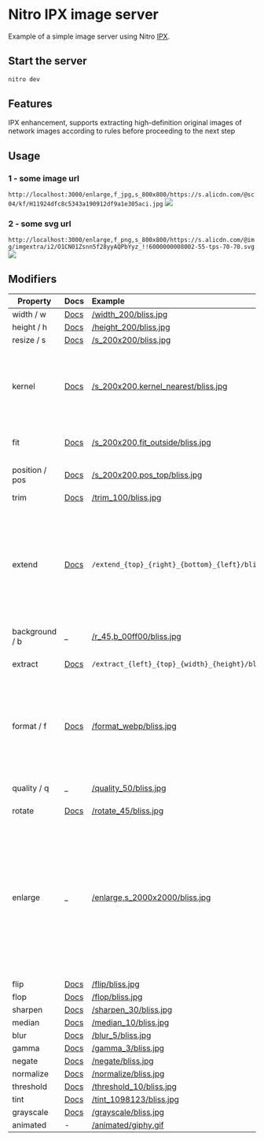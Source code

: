 # Nitro IPX image server

Example of a simple image server using Nitro [IPX](https://github.com/unjs/ipx).

## Start the server

```bash
nitro dev
```

## Features

IPX enhancement, supports extracting high-definition original images of network images according to rules before
proceeding to the next step

## Usage

### 1 - some image url

`http://localhost:3000/enlarge,f_jpg,s_800x800/https://s.alicdn.com/@sc04/kf/H11924dfc8c5343a190912df9a1e305aci.jpg`
<img src="http://localhost:3000/enlarge,f_jpg,s_800x800/https://s.alicdn.com/@sc04/kf/H11924dfc8c5343a190912df9a1e305aci.jpg" />

### 2 - some svg url

`http://localhost:3000/enlarge,f_png,s_800x800/https://s.alicdn.com/@img/imgextra/i2/O1CN01Zsnn5f28yyAQPbYyz_!!6000000008002-55-tps-70-70.svg`
<img src="http://localhost:3000/enlarge,f_png,s_800x800/https://s.alicdn.com/@img/imgextra/i2/O1CN01Zsnn5f28yyAQPbYyz_!!6000000008002-55-tps-70-70.svg" />

## Modifiers

| Property       | Docs                                                            | Example                                                                                         | Comments                                                                                                                                                          |
|----------------|:----------------------------------------------------------------|:------------------------------------------------------------------------------------------------|:------------------------------------------------------------------------------------------------------------------------------------------------------------------|
| width / w      | [Docs](https://sharp.pixelplumbing.com/api-resize#resize)       | [/width_200/bliss.jpg](http://localhost:3000/width_200/bliss.jpg)                               |
| height / h     | [Docs](https://sharp.pixelplumbing.com/api-resize#resize)       | [/height_200/bliss.jpg](http://localhost:3000/height_200/bliss.jpg)                             |
| resize / s     | [Docs](https://sharp.pixelplumbing.com/api-resize#resize)       | [/s_200x200/bliss.jpg](http://localhost:3000/s_200x200/bliss.jpg)                               |
| kernel         | [Docs](https://sharp.pixelplumbing.com/api-resize#resize)       | [/s_200x200,kernel_nearest/bliss.jpg](http://localhost:3000/s_200x200,kernel_nearest/bliss.jpg) | Supported kernel: `nearest`, `cubic`, `mitchell`, `lanczos2` and `lanczos3` (default).                                                                            |
| fit            | [Docs](https://sharp.pixelplumbing.com/api-resize#resize)       | [/s_200x200,fit_outside/bliss.jpg](http://localhost:3000/s_200x200,fit_outside/bliss.jpg)       | Sets `fit` option for `resize`.                                                                                                                                   |
| position / pos | [Docs](https://sharp.pixelplumbing.com/api-resize#resize)       | [/s_200x200,pos_top/bliss.jpg](http://localhost:3000/s_200x200,pos_top/bliss.jpg)               | Sets `position` option for `resize`.                                                                                                                              |
| trim           | [Docs](https://sharp.pixelplumbing.com/api-resize#trim)         | [/trim_100/bliss.jpg](http://localhost:3000/trim_100/bliss.jpg)                                 |
| extend         | [Docs](https://sharp.pixelplumbing.com/api-resize#extend)       | `/extend_{top}_{right}_{bottom}_{left}/bliss.jpg`                                               | Extend / pad / extrude one or more edges of the image with either the provided background colour or pixels derived from the image.                                |
| background / b | \_                                                              | [/r_45,b_00ff00/bliss.jpg](http://localhost:3000/r_45,b_00ff00/bliss.jpg)                       |
| extract        | [Docs](https://sharp.pixelplumbing.com/api-resize#extract)      | `/extract_{left}_{top}_{width}_{height}/bliss.jpg`                                              | Extract/crop a region of the image.                                                                                                                               |
| format / f     | [Docs](https://sharp.pixelplumbing.com/api-output#toformat)     | [/format_webp/bliss.jpg](http://localhost:3000/format_webp/bliss.jpg)                           | Supported format: `jpg`, `jpeg`, `png`, `webp`, `avif`, `gif`, `heif`, `tiff` and `auto` (experimental only with middleware)                                      |
| quality / q    | \_                                                              | [/quality_50/bliss.jpg](http://localhost:3000/quality_50/bliss.jpg)                             | Accepted values: 0 to 100                                                                                                                                         |
| rotate         | [Docs](https://sharp.pixelplumbing.com/api-operation#rotate)    | [/rotate_45/bliss.jpg](http://localhost:3000/rotate_45/bliss.jpg)                               |
| enlarge        | \_                                                              | [/enlarge,s_2000x2000/bliss.jpg](http://localhost:3000/enlarge,s_2000x2000/bliss.jpg)           | Allow the image to be upscaled. By default the returned image will never be larger than the source in any dimension, while preserving the requested aspect ratio. |
| flip           | [Docs](https://sharp.pixelplumbing.com/api-operation#flip)      | [/flip/bliss.jpg](http://localhost:3000/flip/bliss.jpg)                                         |
| flop           | [Docs](https://sharp.pixelplumbing.com/api-operation#flop)      | [/flop/bliss.jpg](http://localhost:3000/flop/bliss.jpg)                                         |
| sharpen        | [Docs](https://sharp.pixelplumbing.com/api-operation#sharpen)   | [/sharpen_30/bliss.jpg](http://localhost:3000/sharpen_30/bliss.jpg)                             |
| median         | [Docs](https://sharp.pixelplumbing.com/api-operation#median)    | [/median_10/bliss.jpg](http://localhost:3000/median_10/bliss.jpg)                               |
| blur           | [Docs](https://sharp.pixelplumbing.com/api-operation#blur)      | [/blur_5/bliss.jpg](http://localhost:3000/blur_5/bliss.jpg)                                     |
| gamma          | [Docs](https://sharp.pixelplumbing.com/api-operation#gamma)     | [/gamma_3/bliss.jpg](http://localhost:3000/gamma_3/bliss.jpg)                                   |
| negate         | [Docs](https://sharp.pixelplumbing.com/api-operation#negate)    | [/negate/bliss.jpg](http://localhost:3000/negate/bliss.jpg)                                     |
| normalize      | [Docs](https://sharp.pixelplumbing.com/api-operation#normalize) | [/normalize/bliss.jpg](http://localhost:3000/normalize/bliss.jpg)                               |
| threshold      | [Docs](https://sharp.pixelplumbing.com/api-operation#threshold) | [/threshold_10/bliss.jpg](http://localhost:3000/threshold_10/bliss.jpg)                         |
| tint           | [Docs](https://sharp.pixelplumbing.com/api-colour#tint)         | [/tint_1098123/bliss.jpg](http://localhost:3000/tint_1098123/bliss.jpg)                         |
| grayscale      | [Docs](https://sharp.pixelplumbing.com/api-colour#grayscale)    | [/grayscale/bliss.jpg](http://localhost:3000/grayscale/bliss.jpg)                               |
| animated       | -                                                               | [/animated/giphy.gif](http://localhost:3000/animated/giphy.gif)                                 | Experimental                                                                                                                                                      |
